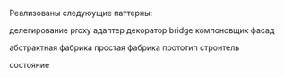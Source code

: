 Реализованы следуюущие паттерны: 

делегирование
proxy
адаптер
декоратор
bridge
компоновщик
фасад

абстрактная фабрика
простая фабрика
прототип
строитель

состояние